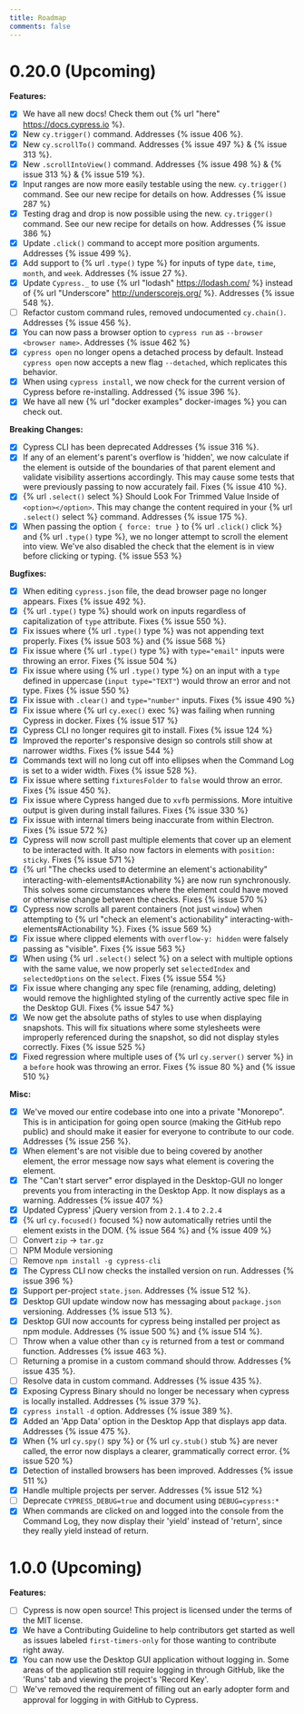 ```yaml
---
title: Roadmap
comments: false
---
```


# 0.20.0 (Upcoming)

**Features:**

- [x] We have all new docs! Check them out {% url "here" https://docs.cypress.io %}.
- [x] New `cy.trigger()` command. Addresses {% issue 406 %}.
- [x] New `cy.scrollTo()` command. Addresses {% issue 497 %} & {% issue 313 %}.
- [x] New `.scrollIntoView()` command. Addresses {% issue 498 %} & {% issue 313 %} & {% issue 519 %}.
- [x] Input ranges are now more easily testable using the new.  `cy.trigger()` command. See our new recipe for details on how. Addresses {% issue 287 %}
- [x] Testing drag and drop is now possible using the new.  `cy.trigger()` command. See our new recipe for details on how. Addresses {% issue 386 %}
- [x] Update `.click()` command to accept more position arguments. Addresses {% issue 499 %}.
- [x] Add support to {% url `.type()` type %} for inputs of type `date`, `time`, `month`, and `week`. Addresses {% issue 27 %}.
- [x] Update `Cypress._` to use {% url "lodash" https://lodash.com/ %} instead of {% url "Underscore" http://underscorejs.org/ %}. Addresses {% issue 548 %}.
- [ ] Refactor custom command rules, removed undocumented `cy.chain()`. Addresses {% issue 456 %}.
- [x] You can now pass a browser option to `cypress run` as `--browser <browser name>`. Addresses {% issue 462 %}
- [x] `cypress open` no longer opens a detached process by default. Instead `cypress open` now accepts a new flag `--detached`, which replicates this behavior.
- [x] When using `cypress install`, we now check for the current version of Cypress before re-installing. Addressed {% issue 396 %}.
- [x] We have all new {% url "docker examples" docker-images %} you can check out.

**Breaking Changes:**

- [x] Cypress CLI has been deprecated Addresses {% issue 316 %}.
- [x] If any of an element's parent's overflow is 'hidden', we now calculate if
the element is outside of the boundaries of that parent element and validate visibility assertions accordingly. This may cause some tests that were previously passing to now accurately fail. Fixes {% issue 410 %}.
- [x] {% url `.select()` select %} Should Look For Trimmed Value Inside of `<option></option>`. This may change the content required in your {% url `.select()` select %} command. Addresses {% issue 175 %}.
- [x] When passing the option `{ force: true }` to {% url `.click()` click %} and {% url `.type()` type %}, we no longer attempt to scroll the element into view. We've also disabled the check that the element is in view before clicking or typing. {% issue 553 %}

**Bugfixes:**

- [x] When editing `cypress.json` file, the dead browser page no longer appears. Fixes {% issue 492 %}.
- [x] {% url `.type()` type %} should work on inputs regardless of capitalization of `type` attribute. Fixes {% issue 550 %}.
- [x] Fix issues where {% url `.type()` type %} was not appending text properly. Fixes {% issue 503 %} and {% issue 568 %}
- [x] Fix issue where {% url `.type()` type %} with `type="email"` inputs were throwing an error. Fixes {% issue 504 %}
- [x] Fix issue where using {% url `.type()` type %} on an input with a `type` defined in uppercase (`input type="TEXT"`) would throw an error and not type. Fixes {% issue 550 %}
- [x] Fix issue with `.clear()` and `type="number"` inputs. Fixes {% issue 490 %}
- [x] Fix issue where {% url `cy.exec()` exec %} was failing when running Cypress in docker. Fixes {% issue 517 %}
- [x] Cypress CLI no longer requires git to install. Fixes {% issue 124 %}
- [x] Improved the reporter's responsive design so controls still show at narrower widths. Fixes {% issue 544 %}
- [x] Commands text will no long cut off into ellipses when the Command Log is set to a wider width. Fixes {% issue 528 %}.
- [x] Fix issue where setting `fixturesFolder` to `false` would throw an error. Fixes {% issue 450 %}.
- [x] Fix issue where Cypress hanged due to `xvfb` permissions. More intuitive output is given during install failures. Fixes {% issue 330 %}
- [x] Fix issue with internal timers being inaccurate from within Electron. Fixes {% issue 572 %}
- [x] Cypress will now scroll past multiple elements that cover up an element to be interacted with. It also now factors in elements with `position: sticky`. Fixes {% issue 571 %}
- [x] {% url "The checks used to determine an element's actionability" interacting-with-elements#Actionability %} are now run synchronously. This solves some circumstances where the element could have moved or otherwise change between the checks. Fixes {% issue 570 %}
- [x] Cypress now scrolls all parent containers (not just `window`) when attempting to {% url "check an element's actionability" interacting-with-elements#Actionability %}. Fixes {% issue 569 %}
- [x] Fix issue where clipped elements with `overflow-y: hidden` were falsely passing as "visible". Fixes {% issue 563 %}
- [x] When using {% url `.select()` select %} on a select with multiple options with the same value, we now properly set `selectedIndex` and `selectedOptions` on the `select`. Fixes {% issue 554 %}
- [x] Fix issue where changing any spec file (renaming, adding, deleting) would remove the highlighted styling of the currently active spec file in the Desktop GUI. Fixes {% issue 547 %}
- [x] We now get the absolute paths of styles to use when displaying snapshots. This will fix situations where some stylesheets were improperly referenced during the snapshot, so did not display styles correctly. Fixes {% issue 525 %}
- [x] Fixed regression where multiple uses of {% url `cy.server()` server %} in a `before` hook was throwing an error. Fixes {% issue 80 %} and {% issue 510 %}

**Misc:**

- [x] We've moved our entire codebase into one into a private "Monorepo". This is in anticipation for going open source (making the GitHub repo public) and should make it easier for everyone to contribute to our code. Addresses {% issue 256 %}.
- [x] When element's are not visible due to being covered by another element, the error message now says what element is covering the element.
- [x] The "Can't start server" error displayed in the Desktop-GUI no longer prevents you from interacting in the Desktop App. It now displays as a warning. Addresses {% issue 407 %}
- [x] Updated Cypress' jQuery version from `2.1.4` to `2.2.4`
- [x] {% url `cy.focused()` focused %} now automatically retries until the element exists in the DOM. {% issue 564 %} and {% issue 409 %}
- [ ] Convert `zip` -> `tar.gz`
- [ ] NPM Module versioning
- [ ] Remove `npm install -g cypress-cli`
- [x] The Cypress CLI now checks the installed version on run. Addresses {% issue 396 %}
- [x] Support per-project `state.json`. Addresses {% issue 512 %}.
- [x] Desktop GUI update window now has messaging about `package.json` versioning. Addresses {% issue 513 %}.
- [x] Desktop GUI now accounts for cypress being installed per project as npm module. Addresses {% issue 500 %} and {% issue 514 %}.
- [ ] Throw when a value other than `cy` is returned from a test or command function. Addresses {% issue 463 %}.
- [ ] Returning a promise in a custom command should throw. Addresses {% issue 435 %}.
- [ ] Resolve data in custom command. Addresses {% issue 435 %}.
- [x] Exposing Cypress Binary should no longer be necessary when cypress is locally installed. Addresses {% issue 379 %}.
- [x] `cypress install` `-d` option. Addresses {% issue 389 %}.
- [x] Added an 'App Data' option in the Desktop App that displays app data. Addresses {% issue 475 %}.
- [x] When {% url `cy.spy()` spy %} or {% url `cy.stub()` stub %} are never called, the error now displays a clearer, grammatically correct error. {% issue 520 %}
- [x] Detection of installed browsers has been improved. Addresses {% issue 511 %}
- [x] Handle multiple projects per server. Addresses {% issue 512 %}
- [ ] Deprecate `CYPRESS_DEBUG=true` and document using `DEBUG=cypress:*`
- [x] When commands are clicked on and logged into the console from the Command Log, they now display their 'yield' instead of 'return', since they really yield instead of return.

# 1.0.0 (Upcoming)

**Features:**

- [ ] Cypress is now open source! This project is licensed under the terms of the MIT license.
- [x] We have a Contributing Guideline to help contributors get started as well as issues labeled `first-timers-only` for those wanting to contribute right away.
- [x] You can now use the Desktop GUI application without logging in. Some areas of the application still require logging in through GitHub, like the 'Runs' tab and viewing the project's 'Record Key'.
- [ ] We've removed the requirement of filling out an early adopter form and approval for logging in with GitHub to Cypress.
